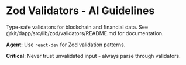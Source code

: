 # Zod Validators - AI Guidelines

Type-safe validators for blockchain and financial data. See
@kit/dapp/src/lib/zod/validators/README.md for documentation.

**Agent**: Use `react-dev` for Zod validation patterns.

**Critical**: Never trust unvalidated input - always parse through validators.
